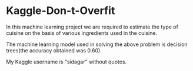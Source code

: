 # Kaggle-Don-t-Overfit
In this machine learning project we are required to estimate the type of cuisine on the basis of various ingredients used in the cuisine.

The machine learning model used in solving the above problem is decision trees(the accuracy obtained was 0.60).

My Kaggle username is "sidagar" without quotes.
